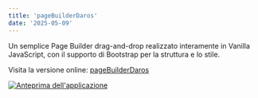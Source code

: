 ```yaml
---
title: 'pageBuilderDaros'
date: '2025-05-09'
---
```

Un semplice Page Builder drag-and-drop realizzato interamente in Vanilla JavaScript, con il supporto di Bootstrap per la struttura e lo stile.

Visita la versione online: [pageBuilderDaros](https://page-builder-daros.vercel.app)

[![Anteprima dell'applicazione](/images/previewInterface_001_ENG.gif)](https://page-builder-daros.vercel.app)